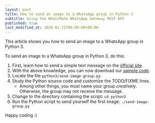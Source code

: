 ```yaml
---
layout: post
title: How to send an image to a WhatsApp group in Python 3
subtitle: Using the WhatsMate WhatsApp Gateway REST API
published: true
last_modified_at: 2020-02-21T00:00:00+08:00
---
```


This article shows you how to send an image to a WhatsApp group in Python 3.


To send an image to a WhatsApp group in Python 3, do this:

1. First, learn how to send a simple text message on the [official site](https://www.whatsmate.net/whatsapp-group-message-api.html). 
2. With the above knowledge, you can now download our [sample code](https://github.com/whatsmate/wa-demos/archive/master.zip).
3. Locate the file `python3/send-image-group.py`.  <script src="https://gist.github.com/whatsmate/37afb33639bcf676cf9b144b65b9331b.js"></script>
4. Study the Python source code and customize the TODO/FIXME lines.
   * Among other things, you must name your group *creatively*. Otherwise, the group may not receive the message.
5. Change to the directory containing the script: `cd python3`
6. Run the Python script to send yourself the first image: `./send-image-group.py`


Happy coding :) 


<br>
<script async src="//pagead2.googlesyndication.com/pagead/js/adsbygoogle.js"></script>
<ins class="adsbygoogle"
     style="display:inline-block;width:728px;height:90px"
     data-ad-client="ca-pub-7383487179928477"
     data-ad-slot="6959057004"></ins>
<script>
(adsbygoogle = window.adsbygoogle || []).push({});
</script>
<br>


